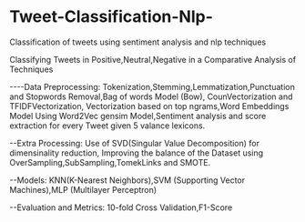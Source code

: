 # Tweet-Classification-Nlp-
Classification of tweets using sentiment analysis and nlp techniques

Classifying Tweets in Positive,Neutral,Negative in  a Comparative Analysis of Techniques

----Data Preprocessing: 
Tokenization,Stemming,Lemmatization,Punctuation and Stopwords Removal,Bag of words Model (Bow), CounVectorization and TFIDFVectorization, Vectorization based on top ngrams,Word Embeddings Model Using Word2Vec gensim Model,Sentiment analysis and score extraction for every Tweet given 5 valance lexicons.

--Extra Processing: 
Use of SVD(Singular Value Decomposition) for dimensinality reduction, Improving the balance of the Dataset using OverSampling,SubSampling,TomekLinks and SMOTE.

--Models: 
KNN(K-Nearest Neighbors),SVM (Supporting Vector Machines),MLP (Multilayer Perceptron)

--Evaluation and Metrics: 
10-fold Cross Validation,F1-Score
